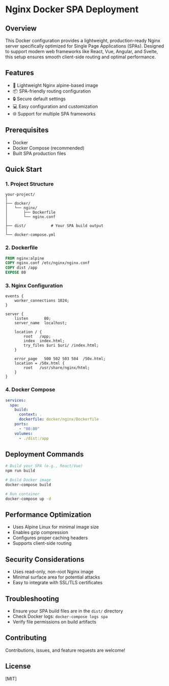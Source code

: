 # Nginx Docker SPA Deployment

## Overview
This Docker configuration provides a lightweight, production-ready Nginx server specifically optimized for Single Page Applications (SPAs). Designed to support modern web frameworks like React, Vue, Angular, and Svelte, this setup ensures smooth client-side routing and optimal performance.

## Features
- 🚀 Lightweight Nginx alpine-based image
- 📦 SPA-friendly routing configuration
- 🔒 Secure default settings
- 💻 Easy configuration and customization
- 🌐 Support for multiple SPA frameworks

## Prerequisites
- Docker
- Docker Compose (recommended)
- Built SPA production files

## Quick Start

### 1. Project Structure
```
your-project/
│
├── docker/
│   └── nginx/
│       ├── Dockerfile
│       └── nginx.conf
│
├── dist/           # Your SPA build output
│
└── docker-compose.yml
```

### 2. Dockerfile
```dockerfile
FROM nginx:alpine
COPY nginx.conf /etc/nginx/nginx.conf
COPY dist /app
EXPOSE 80
```

### 3. Nginx Configuration
```nginx
events {
    worker_connections 1024;
}

server {
    listen       80;
    server_name  localhost;
    
    location / {
        root   /app;
        index  index.html;
        try_files $uri $uri/ /index.html;
    }
    
    error_page   500 502 503 504  /50x.html;
    location = /50x.html {
        root   /usr/share/nginx/html;
    }
}

```

### 4. Docker Compose
```yaml
services:
  spa:
    build:
      context: .
      dockerfile: docker/nginx/Dockerfile
    ports:
      - "80:80"
    volumes:
      - ./dist:/app
```

## Deployment Commands
```bash
# Build your SPA (e.g., React/Vue)
npm run build

# Build Docker image
docker-compose build

# Run container
docker-compose up -d
```

## Performance Optimization
- Uses Alpine Linux for minimal image size
- Enables gzip compression
- Configures proper caching headers
- Supports client-side routing

## Security Considerations
- Uses read-only, non-root Nginx image
- Minimal surface area for potential attacks
- Easy to integrate with SSL/TLS certificates

## Troubleshooting
- Ensure your SPA build files are in the `dist/` directory
- Check Docker logs: `docker-compose logs spa`
- Verify file permissions on build artifacts

## Contributing
Contributions, issues, and feature requests are welcome!

## License
[MIT]
```
